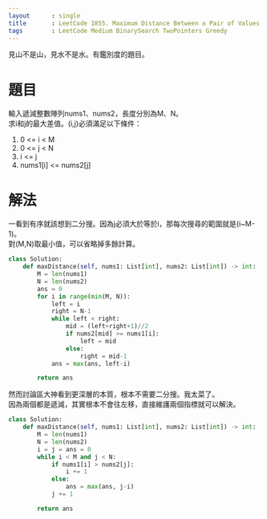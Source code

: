```yaml
---
layout      : single
title       : LeetCode 1855. Maximum Distance Between a Pair of Values
tags 		: LeetCode Medium BinarySearch TwoPointers Greedy
---
```

見山不是山，見水不是水。有鑑別度的題目。

# 題目
輸入遞減整數陣列nums1、nums2，長度分別為M、N。  
求i和j的最大差值。(i,j)必須滿足以下條件：  
1. 0 <= i < M
2. 0 <= j < N
3. i <= j
4. nums1[i] <= nums2[j]  
   
# 解法
一看到有序就該想到二分搜。因為j必須大於等於i，那每次搜尋的範圍就是(i~M-1)。  
對(M,N)取最小值，可以省略掉多餘計算。

```python
class Solution:
    def maxDistance(self, nums1: List[int], nums2: List[int]) -> int:
        M = len(nums1)
        N = len(nums2)
        ans = 0
        for i in range(min(M, N)):
            left = i
            right = N-1
            while left < right:
                mid = (left+right+1)//2
                if nums2[mid] >= nums1[i]:
                    left = mid
                else:
                    right = mid-1
            ans = max(ans, left-i)

        return ans
```

然而討論區大神看到更深層的本質，根本不需要二分搜。我太菜了。  
因為兩個都是遞減，其實根本不會往左移，直接維護兩個指標就可以解決。

```python
class Solution:
    def maxDistance(self, nums1: List[int], nums2: List[int]) -> int:
        M = len(nums1)
        N = len(nums2)
        i = j = ans = 0
        while i < M and j < N:
            if nums1[i] > nums2[j]:
                i += 1
            else:
                ans = max(ans, j-i)
            j += 1

        return ans
```